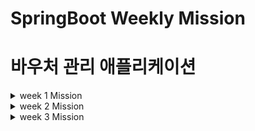 # SpringBoot Weekly Mission

# **바우처 관리 애플리케이션**

<details>
<summary>week 1 Mission</summary>
<div markdown="1">

## 🗒️ 요구사항

---

- [x]  Maven / Gradle 로 프로젝트를 실제로 구성하고 이때 Spring Boot CLI를 개발PC에 설치해서 명령어들을 사용해보고 프로젝트를 만든다. 그리고 IDE (IntelliJ)에서 실행시켜 본다.
- [x]  바우처 관리 Command-line Application을 만들어본다.
    - 참고: [https://dzone.com/articles/interactive-console-applications-in-java](https://dzone.com/articles/interactive-console-applications-in-java)
    - [x]  스프링부트 애플리케이션으로 만든다. (Web기능이 없이만듭니다. 즉, 서버가 띄지 않고 커맨드라인 애플리케이션으로 동작해야한다.)
    - [x]  프로그램이 시작하면 다음과 같이 지원가능한 명령어를 알려준다.

   ```bash
   === Voucher Program ===
   Type **exit** to exit the program.
   Type **create** to create a new voucher.
   Type **list** to list all vouchers.
   ```

    - [x]  create / list 커맨드를 지원한다.
        - create 커맨드를 통해 바우처를 생성할수 있다. (FixedAmountVoucher, PercentDiscountVoucher)
        - list 커맨드를 통해 만들어진 바우처를 조회할 수 있다.
        - 바우처 정보를 매모리에 관리한다. 어플리케이션이 종료가 되어 데이터가 모두 사라져도 괜찮습니다. (나중에 영속성을 가지도록 변경할거에요 걱정마세요!)
- [x]  적절한 로그를 기록하고 `logback` 설정을해서 에러는 파일로 기록된다.
- [x]  실행가능한 `jar` 파일을 생성한다.

(심화) 파일을 통한 데이터관리 기능과 고객 블랙 리스트 명단 관리기능

- [x]  메모리 관리가 아닌 파일로 관리가 되는 Repository를 한번 만들어보세요.
    - 기존 메모리 레포지토리는 지우지 말고 개발 프로파일에서만 동작하게 해보세요.
- [x]  고객 블랙 리스트 명단을 작성한다.
- customer_blacklist.csv 파일을 만들고 스프링 애플리케이션에서 해당 파일을 읽을 수 있고 블랙 리스트조회 할 수있다 (추가할 필요는 없어요. 블랙리스트는 파일로만 관리된다고 가정합니다.)
- [x]  YAML 프라퍼티를 만들고 어떤 설정을 만들수 있을지 고민해본다.

## 📽️ 프로젝트 구조

---
![diagram](./img/voucher_diagram.png)

CommandLineApplication을 통해 각각의 명령어를 실행 할 수 있으며,

VoucherService 및 CustomerService가 각각의 도메인으로 해야하는 동작을 수행하도록 합니다.

## ✔️ 피드백 반영 사항

---

## ❓ PR 포인트 & 궁금한 점

---

테스트 코드 작성 경험이 부족하여 이 부분을 공부하며 의문이 많이 생겼습니다.

- mock 객체를 이런식으로 사용하는게 맞을까요?
- throw 처리는 테스트 코드에서 어떤 방법으로 검증하는게 맞을까요?
- 파일 입출력 데이터베이스(BlackCustomerRepository)는 어떤 방법으로 테스트 코드를 작성 해야할까요?

냄새 안나는 코드를 짜려고 노력했는데 부족한 것 같습니다.

그 부분 중점적으로 리뷰 부탁 드립니다. 감사합니다 :)

</div>
</details>

<details>
<summary>week 2 Mission</summary>
<div markdown="1">

# 🗒️ 요구사항
## **(기본)** **바우처 관리 애플리케이션**

- [x]  바우처 관리 애플리케이션에 단위테스트를 작성해보세요.
    - 가능한 많은 단위 테스트코드를 작성하려고 노력해보세요.
    - 엣지 케이스(예외 케이스)를 고려해서 작성해주세요.
    - Hamcrest 의 메쳐들을 다양하게 작성해보고 익숙해져 보세요.
- [x]  바우처 관리 애플리케이션에서도 과정에서 다루었던 고객을 적용해보세요.
    - customer 테이블 정의 및 추가
    - CustomerRepository 추가 및 JdbcTemplate을 사용해서 구현
- [x]  (1주차를 파일로 관리하게 했다.) 바우처 정보를 DB로 관리해보세요.
    - 바우처에 엔터티에 해당하는 vouchers 테이블을 한번 정의해보세요.
    - 바우처 레포지토리를 만들어보세요. (JdbcTemplate을 사용해서 구현)
    - 기존의 파일에서 바우처를 관리한 것을 vouchers 테이블을 통해서 CRUD가 되게 해보세요.

## **(심화)** **바우처 지갑을 만들어보세요.**

- [x]  특정 고객에게 바우처를 할당할 수 있습니다.
- [x]  고객이 어떤 바우처를 보유하고 있는지 조회할 수 있어야 합니다.
- [x]  고객이 보유한 바우처를 제거할 수 있어야 합니다.
- [x]  특정 바우처를 보유한 고객을 조회할 수 있어야 합니다.

# 📽️ 프로젝트 구조

### Main

- Voucher 관리 어플리케이션과 Blacklist를  관리 기능을 분리하기 위하여 콘솔에서는 바우처 관리 어플리케이션만 관리하도록 수정하였습니다.
- CommandType Enum을 추가하여 선택에 따른 서로 다른 동작을 객체로 구분하였습니다.
- io 패키지의  Console 을 Input, Output 인터페이스를 통하여  구현하도록 수정하였습니다.
- wallet을 추가하여 심화 과제의 바우처 id를 통한 고객 조회, 고객 id를 통한 바우처 조회를 구현하였습니다..

### Test

- 계층형으로 단위테스트를 구성하였습니다.
- Repository Test는 강의에서 참고하여 순서대로 실행 되도록 하였습니다.

# ✔️ 피드백 반영 사항 & 부족한 부분

- Wallet의 test case를 작성하였습니다.
- Customer의 test case를 작성하였습니다.
- Voucher Service의 test case를 작성하였습니다.
- exception을 추가하였습니다.
- CommandApplication의 while로직을 합쳤습니다.
- 공통적으로 사용하지 않는 코드를 메소드에서 생성하도록 수정하였습니다.

# ❓ PR 포인트 & 궁금한 점

다음 PR은 빠르게 할 수 있도록 열심히 공부하겠습니다..
21일 커밋 부분 부터 1주차 수정 및 2주차 내용이라, 여기부터 확인해주시면 될 것 같습니다 ! :)

- 예외처리에 대해서 공부하면서 진행하였는데, 제가 놓친 부분 또는 추가적으로 생각해봐야할 부분이 있는지 궁금합니다.
- 테스트 케이스를 BDD와 dci 패턴으로 작성하였는데 굳이 필요하지 않은데 과하다는 생각이 들었습니다.
- 테스트 케이스의 검증을 올바르게 작성하였는지 궁금합니다.
- sql문의 예외처리를 RuntimeException으로 처리 하였는데, Custom Exception을 작성하는 게 좋을까요?  아니면 특정 경우에 따라 여러 종류의 exception을 던지도록 분리하는게 나을까요?
</div>
</details>

<details>
<summary>week 3 Mission</summary>
<div markdown="1">

</div>
</details>